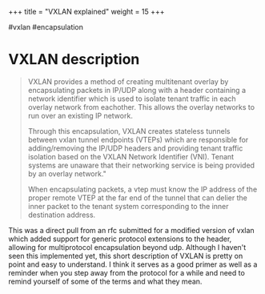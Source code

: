 +++
title = "VXLAN explained"
weight = 15
+++

#vxlan #encapsulation
# VXLAN description

>VXLAN provides a method of creating multitenant overlay by encapsulating packets in IP/UDP along with a header containing a network identifier which is used to isolate tenant traffic in each overlay network from eachother. This allows the overlay networks to run over an existing IP network.
>
>Through this encapsulation, VXLAN creates stateless tunnels between vxlan tunnel endpoints (VTEPs) which are responsible for adding/removing the IP/UDP headers and providing tenant traffic isolation based on the VXLAN Network Identifier (VNI). Tenant systems are unaware that their networking service is being provided by an overlay network." 
>
>When encapsulating packets, a vtep must know the IP address of the proper remote VTEP at the far end of the tunnel that can delier the inner packet to the tenant system corresponding to the inner destination address.

This was a direct pull from an rfc submitted for a modified version of vxlan which added support for generic protocol extensions to the header, allowing for multiprotocol encapsulation beyond udp. Although I haven't seen this implemented yet, this short description of VXLAN is pretty on point and easy to understand. I think it serves as a good primer as well as a reminder when you step away from the protocol for a while and need to remind yourself of some of the terms and what they mean.

